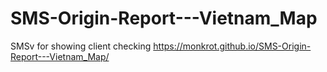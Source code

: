 # SMS-Origin-Report---Vietnam_Map
SMSv for showing client checking
https://monkrot.github.io/SMS-Origin-Report---Vietnam_Map/
